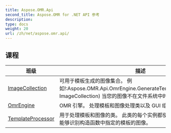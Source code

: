 ```yaml
---
title: Aspose.OMR.Api
second_title: Aspose.OMR for .NET API 参考
description: 
type: docs
weight: 20
url: /zh/net/aspose.omr.api/
---
```



## 课程

| 班级 | 描述 |
| --- | --- |
| [ImageCollection](./imagecollection/) | 可用于模板生成的图像集合。 例如!:Aspose.OMR.Api.OmrEngine.GenerateTemplate(MemoryStream, ImageCollection) 当您的图像不在文件系统中时很有用。 |
| [OmrEngine](./omrengine/) | OMR 引擎。 处理模板和图像处理类以及 GUI 组件的创建。 |
| [TemplateProcessor](./templateprocessor/) | 用于处理模板和图像的类。  此类的每个实例都使用单个 OMR 模板。 它能够识别构造函数中指定的模板的图像。 |


